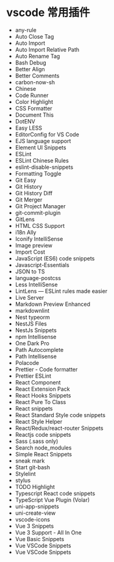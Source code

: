# vscode 常用插件

- any-rule
- Auto Close Tag
- Auto Import
- Auto Import Relative Path
- Auto Rename Tag
- Bash Debug
- Better Align
- Better Comments
- carbon-now-sh
- Chinese
- Code Runner
- Color Highlight
- CSS Formatter
- Document This
- DotENV
- Easy LESS
- EditorConfig for VS Code
- EJS language support
- Element UI Snippets
- ESLint
- ESLint Chinese Rules
- eslint-disable-snippets
- Formatting Toggle
- Git Easy
- Git History
- Git History Diff
- Git Merger
- Git Project Manager
- git-commit-plugin
- GitLens
- HTML CSS Support
- i18n Ally
- Iconify IntelliSense
- Image preview
- Import Cost
- JavaScript (ES6) code snippets
- Javascript-Essentials
- JSON to TS
- language-postcss
- Less IntelliSense
- LintLens — ESLint rules made easier
- Live Server
- Markdown Preview Enhanced
- markdownlint
- Nest typeorm
- NestJS Files
- NestJs Snippets
- npm Intellisense
- One Dark Pro
- Path Autocomplete
- Path Intellisense
- Polacode
- Prettier - Code formatter
- Prettier ESLint
- React Component
- React Extension Pack
- React Hooks Snippets
- React Pure To Class
- React snippets
- React Standard Style code snippets
- React Style Helper
- React/Redux/react-router Snippets
- Reactjs code snippets
- Sass (.sass only)
- Search node_modules
- Simple React Snippets
- sneak mark
- Start git-bash
- Stylelint
- stylus
- TODO Highlight
- Typescript React code snippets
- TypeScript Vue Plugin (Volar)
- uni-app-snippets
- uni-create-view
- vscode-icons
- Vue 3 Snippets
- Vue 3 Support - All In One
- Vue Basic Snippets
- Vue VSCode Snippets
- Vue VSCode Snippets
 
 
 <git-talk/>